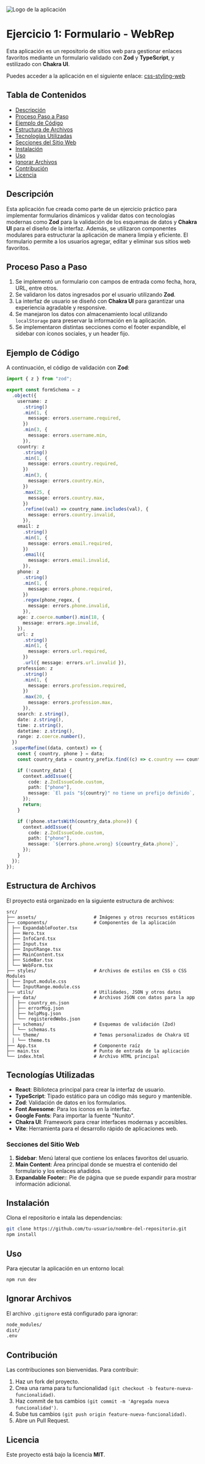 ![Logo de la aplicación](./src/assets/logo_ej_1.svg)

# Ejercicio 1: Formulario - WebRep

Esta aplicación es un repositorio de sitios web para gestionar enlaces favoritos mediante un formulario validado con **Zod** y **TypeScript**, y estilizado con **Chakra UI**.

Puedes acceder a la aplicación en el siguiente enlace:
[css-styling-web](https://css-styling-web.netlify.app/)

## Tabla de Contenidos

- [Descripción](#descripción)
- [Proceso Paso a Paso](#proceso-paso-a-paso)
- [Ejemplo de Código](#ejemplo-de-código)
- [Estructura de Archivos](#estructura-de-archivos)
- [Tecnologías Utilizadas](#tecnologías-utilizadas)
- [Secciones del Sitio Web](#secciones-del-sitio-web)
- [Instalación](#instalación)
- [Uso](#uso)
- [Ignorar Archivos](#ignorar-archivos)
- [Contribución](#contribución)
- [Licencia](#licencia)

## Descripción

Esta aplicación fue creada como parte de un ejercicio práctico para implementar formularios dinámicos y validar datos con tecnologías modernas como **Zod** para la validación de los esquemas de datos y **Chakra UI** para el diseño de la interfaz. Además, se utilizaron componentes modulares para estructurar la aplicación de manera limpia y eficiente. El formulario permite a los usuarios agregar, editar y eliminar sus sitios web favoritos.

## Proceso Paso a Paso

1. Se implementó un formulario con campos de entrada como fecha, hora, URL, entre otros.
2. Se validaron los datos ingresados por el usuario utilizando **Zod**.
3. La interfaz de usuario se diseñó con **Chakra UI** para garantizar una experiencia agradable y responsive.
4. Se manejaron los datos con almacenamiento local utilizando `localStorage` para preservar la información en la aplicación.
5. Se implementaron distintas secciones como el footer expandible, el sidebar con íconos sociales, y un header fijo.

## Ejemplo de Código

A continuación, el código de validación con **Zod**:

```ts
import { z } from "zod";

export const formSchema = z
  .object({
    username: z
      .string()
      .min(1, {
        message: errors.username.required,
      })
      .min(3, {
        message: errors.username.min,
      }),
    country: z
      .string()
      .min(1, {
        message: errors.country.required,
      })
      .min(3, {
        message: errors.country.min,
      })
      .max(25, {
        message: errors.country.max,
      })
      .refine((val) => country_name.includes(val), {
        message: errors.country.invalid,
      }),
    email: z
      .string()
      .min(1, {
        message: errors.email.required,
      })
      .email({
        message: errors.email.invalid,
      }),
    phone: z
      .string()
      .min(1, {
        message: errors.phone.required,
      })
      .regex(phone_regex, {
        message: errors.phone.invalid,
      }),
    age: z.coerce.number().min(18, {
      message: errors.age.invalid,
    }),
    url: z
      .string()
      .min(1, {
        message: errors.url.required,
      })
      .url({ message: errors.url.invalid }),
    profession: z
      .string()
      .min(1, {
        message: errors.profession.required,
      })
      .max(20, {
        message: errors.profession.max,
      }),
    search: z.string(),
    date: z.string(),
    time: z.string(),
    datetime: z.string(),
    range: z.coerce.number(),
  })
  .superRefine((data, context) => {
    const { country, phone } = data;
    const country_data = country_prefix.find((c) => c.country === country);

    if (!country_data) {
      context.addIssue({
        code: z.ZodIssueCode.custom,
        path: ["phone"],
        message: `El país "${country}" no tiene un prefijo definido`,
      });
      return;
    }

    if (!phone.startsWith(country_data.phone)) {
      context.addIssue({
        code: z.ZodIssueCode.custom,
        path: ["phone"],
        message: `${errors.phone.wrong} ${country_data.phone}`,
      });
    }
  });
});
```

## Estructura de Archivos

El proyecto está organizado en la siguiente estructura de archivos:

```plaintext
src/
├── assets/                     # Imágenes y otros recursos estáticos
├── components/                 # Componentes de la aplicación
│ ├── ExpandableFooter.tsx
│ ├── Hero.tsx
│ ├── InfoCard.tsx
│ ├── Input.tsx
│ ├── InputRange.tsx
│ ├── MainContent.tsx
│ ├── SideBar.tsx
│ └── WebForm.tsx
├── styles/                     # Archivos de estilos en CSS o CSS Modules
│ ├── Input.module.css
│ └── InputRange.module.css
├── utils/                      # Utilidades, JSON y otros datos
│ ├── data/                     # Archivos JSON con datos para la app
│ │ ├── country_en.json
│ │ ├── errorMsg.json
│ │ ├── helpMsg.json
│ │ └── registeredWebs.json
│ ├── schemas/                  # Esquemas de validación (Zod)
│ │ └── schemas.ts
│ └── theme/                    # Temas personalizados de Chakra UI
│ │ └── theme.ts
├── App.tsx                     # Componente raíz
├── main.tsx                    # Punto de entrada de la aplicación
└── index.html                  # Archivo HTML principal
```

## Tecnologías Utilizadas

- **React**: Biblioteca principal para crear la interfaz de usuario.
- **TypeScript**: Tipado estático para un código más seguro y mantenible.
- **Zod**: Validación de datos en los formularios.
- **Font Awesome**: Para los íconos en la interfaz.
- **Google Fonts**: Para importar la fuente "Nunito".
- **Chakra UI**: Framework para crear interfaces modernas y accesibles.
- **Vite**: Herramienta para el desarrollo rápido de aplicaciones web.

### Secciones del Sitio Web

1. **Sidebar**: Menú lateral que contiene los enlaces favoritos del usuario.
2. **Main Content**: Área principal donde se muestra el contenido del formulario y los enlaces añadidos.
3. **Expandable Footer:**: Pie de página que se puede expandir para mostrar información adicional.

## Instalación

Clona el repositorio e intala las dependencias:

```bash
git clone https://github.com/tu-usuario/nombre-del-repositorio.git
npm install
```

## Uso

Para ejecutar la aplicación en un entorno local:

```bash
npm run dev
```

## Ignorar Archivos

El archivo `.gitignore` está configurado para ignorar:

```bash
node_modules/
dist/
.env
```

## Contribución

Las contribuciones son bienvenidas. Para contribuir:

1. Haz un fork del proyecto.
2. Crea una rama para tu funcionalidad `(git checkout -b feature-nueva-funcionalidad)`.
3. Haz commit de tus cambios `(git commit -m 'Agregada nueva funcionalidad')`.
4. Sube tus cambios `(git push origin feature-nueva-funcionalidad)`.
5. Abre un Pull Request.

## Licencia

Este proyecto está bajo la licencia **MIT**.
